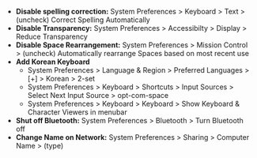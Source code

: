 - **Disable spelling correction:** System Preferences > Keyboard > Text > (uncheck) Correct Spelling Automatically
- **Disable Transparency:** System Preferences > Accessibilty > Display > Reduce Transparency
- **Disable Space Rearrangement:** System Preferences > Mission Control > (uncheck) Automatically rearrange Spaces based on most recent use
- **Add Korean Keyboard**
	- System Preferences > Language & Region > Preferred Languages > [+] > Korean > 2-set
	- System Preferences > Keyboard > Shortcuts > Input Sources > Select Next Input Source > opt-com-space
	- System Preferences > Keyboard > Keyboard > Show Keyboard & Character Viewers in menubar
- **Shut off Bluetooth:** System Preferences > Bluetooth > Turn Bluetooth off
- **Change Name on Network:** System Preferences > Sharing > Computer Name > (type)
